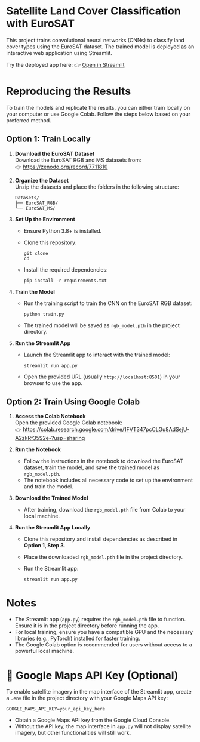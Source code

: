 # Satellite Land Cover Classification with EuroSAT

This project trains convolutional neural networks (CNNs) to classify land cover types using the EuroSAT dataset. The trained model is deployed as an interactive web application using Streamlit.

Try the deployed app here: 👉 [Open in Streamlit](https://satellite-land-cover-mpskprq6od3uxkbdrnd8jp.streamlit.app)

# Reproducing the Results

To train the models and replicate the results, you can either train locally on your computer or use Google Colab. Follow the steps below based on your preferred method.

## Option 1: Train Locally

1. **Download the EuroSAT Dataset**\
   Download the EuroSAT RGB and MS datasets from:\
   👉 https://zenodo.org/record/7711810

2. **Organize the Dataset**\
   Unzip the datasets and place the folders in the following structure:

   ```
   Datasets/
   ├── EuroSAT_RGB/
   └── EuroSAT_MS/
   ```

3. **Set Up the Environment**

   - Ensure Python 3.8+ is installed.

   - Clone this repository:

     ```
     git clone 
     cd 
     ```

   - Install the required dependencies:

     ```
     pip install -r requirements.txt
     ```

4. **Train the Model**

   - Run the training script to train the CNN on the EuroSAT RGB dataset:

     ```
     python train.py
     ```

   - The trained model will be saved as `rgb_model.pth` in the project directory.

5. **Run the Streamlit App**

   - Launch the Streamlit app to interact with the trained model:

     ```
     streamlit run app.py
     ```

   - Open the provided URL (usually `http://localhost:8501`) in your browser to use the app.

## Option 2: Train Using Google Colab

1. **Access the Colab Notebook**\
   Open the provided Google Colab notebook:\
   👉 https://colab.research.google.com/drive/1FVT347pcCLGu8AdSejU-A2zkRf35S2e-?usp=sharing

2. **Run the Notebook**

   - Follow the instructions in the notebook to download the EuroSAT dataset, train the model, and save the trained model as `rgb_model.pth`.
   - The notebook includes all necessary code to set up the environment and train the model.

3. **Download the Trained Model**

   - After training, download the `rgb_model.pth` file from Colab to your local machine.

4. **Run the Streamlit App Locally**

   - Clone this repository and install dependencies as described in **Option 1, Step 3**.

   - Place the downloaded `rgb_model.pth` file in the project directory.

   - Run the Streamlit app:

     ```
     streamlit run app.py
     ```

# Notes

- The Streamlit app (`app.py`) requires the `rgb_model.pth` file to function. Ensure it is in the project directory before running the app.
- For local training, ensure you have a compatible GPU and the necessary libraries (e.g., PyTorch) installed for faster training.
- The Google Colab option is recommended for users without access to a powerful local machine.

# 🔐 Google Maps API Key (Optional)

To enable satellite imagery in the map interface of the Streamlit app, create a `.env` file in the project directory with your Google Maps API key:

```
GOOGLE_MAPS_API_KEY=your_api_key_here
```

- Obtain a Google Maps API key from the Google Cloud Console.
- Without the API key, the map interface in `app.py` will not display satellite imagery, but other functionalities will still work.
